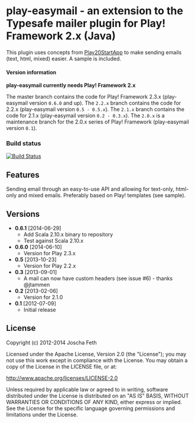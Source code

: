 # play-easymail - an extension to the Typesafe mailer plugin for Play! Framework 2.x (Java)

This plugin uses concepts from [Play20StartApp][] to make sending emails (text, html, mixed) easier. A sample is included.

#### Version information
**play-easymail currently needs Play! Framework 2.x**

The master branch contains the code for Play! Framework 2.3.x (play-easymail version `0.6.0` and up).
The `2.2.x` branch contains the code for 2.2.x (play-easymail version `0.5 - 0.5.x`).
The `2.1.x` branch contains the code for 2.1.x (play-easymail version `0.2 - 0.3.x`).
The `2.0.x` is a maintenance branch for the 2.0.x series of Play! Framework (play-easymail version `0.1`).

### Build status
[![Build Status](https://travis-ci.org/joscha/play-easymail.png?branch=master)](https://travis-ci.org/joscha/play-easymail)

## Features
Sending email through an easy-to-use API and allowing for text-only, html-only and mixed emails. Preferably based on Play! templates (see sample).

## Versions
* **0.6.1** [2014-06-29]
  * Add Scala 2.10.x binary to repository
  * Test against Scala 2.10.x
* **0.6.0** [2014-06-10]
  * Version for Play 2.3.x
* **0.5** [2013-10-23]
  * Version for Play 2.2.x
* **0.3** [2013-09-01]
  * A mail can now have custom headers (see issue #6) - thanks @jtammen
* **0.2** [2013-02-06]
  * Version for 2.1.0
* **0.1** [2012-07-09]
  * Initial release

## License

Copyright (c) 2012-2014 Joscha Feth

Licensed under the Apache License, Version 2.0 (the "License"); you may not use this work except in compliance with the License. You may obtain a copy of the License in the LICENSE file, or at:

http://www.apache.org/licenses/LICENSE-2.0

Unless required by applicable law or agreed to in writing, software distributed under the License is distributed on an "AS IS" BASIS, WITHOUT WARRANTIES OR CONDITIONS OF ANY KIND, either express or implied. See the License for the specific language governing permissions and limitations under the License.


[Play20StartApp]: https://github.com/yesnault/Play20StartApp
